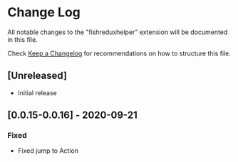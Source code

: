 # Change Log

All notable changes to the "fishreduxhelper" extension will be documented in this file.

Check [Keep a Changelog](http://keepachangelog.com/) for recommendations on how to structure this file.

## [Unreleased]

- Initial release
  
## [0.0.15-0.0.16] - 2020-09-21

### Fixed

- Fixed jump to Action